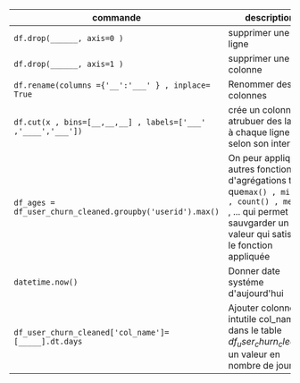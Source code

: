 |commande  | description| 
|---------  | -----------| 
|`df.drop(______, axis=0 )`|supprimer une ligne | 
|`df.drop(______, axis=1 )`  | supprimer une colonne | 
|`df.rename(columns ={'__':'___' } , inplace= True `  | Renommer des colonnes   | 
|`df.cut(x , bins=[__,__,__] , labels=['___' ,'____','___']) `  | crée un colonne en atrubuer des label à chaque ligne  selon son intervalle  |  
|`df_ages = df_user_churn_cleaned.groupby('userid').max()`| On peur applique autres fonctions d'agrégations tel que`max() , min() , count() , mean()` , ... qui permet de sauvgarder un seul valeur qui satisfait le fonction appliquée  | 
|`datetime.now()`  |  Donner date systéme d'aujourd'hui     | 
|`df_user_churn_cleaned['col_name']=[_____].dt.days`  |  Ajouter colonne intutile col_name dans le table $df_user_churn_cleaned$  un valeur en nombre de jours     | 

